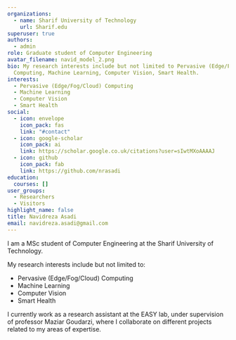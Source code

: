 ```yaml
---
organizations:
  - name: Sharif University of Technology
    url: Sharif.edu
superuser: true
authors:
  - admin
role: Graduate student of Computer Engineering
avatar_filename: navid_model_2.png
bio: My research interests include but not limited to Pervasive (Edge/Fog/Cloud)
  Computing, Machine Learning, Computer Vision, Smart Health.
interests:
  - Pervasive (Edge/Fog/Cloud) Computing
  - Machine Learning
  - Computer Vision
  - Smart Health
social:
  - icon: envelope
    icon_pack: fas
    link: "#contact"
  - icon: google-scholar
    icon_pack: ai
    link: https://scholar.google.co.uk/citations?user=sIwtMXoAAAAJ
  - icon: github
    icon_pack: fab
    link: https://github.com/nrasadi
education:
  courses: []
user_groups:
  - Researchers
  - Visitors
highlight_name: false
title: Navidreza Asadi
email: navidreza.asadi@gmail.com
---
```

I am a MSc student of Computer Engineering at the Sharif University of Technology.

My research interests include but not limited to:

* Pervasive (Edge/Fog/Cloud) Computing
* Machine Learning
* Computer Vision
* Smart Health

I currently work as a research assistant at the EASY lab, under supervision of professor Maziar Goudarzi, where I collaborate on different projects related to my areas of expertise.



